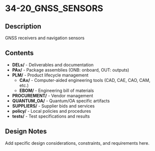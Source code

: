 # 34-20_GNSS_SENSORS

## Description
GNSS receivers and navigation sensors

## Contents
- **DELs/** - Deliverables and documentation
- **PAx/** - Package assemblies (ONB: onboard, OUT: outputs)
- **PLM/** - Product lifecycle management
  - **CAx/** - Computer-aided engineering tools (CAD, CAE, CAO, CAM, etc.)
  - **EBOM/** - Engineering bill of materials
- **PROCUREMENT/** - Vendor management
- **QUANTUM_OA/** - Quantum/OA specific artifacts
- **SUPPLIERS/** - Supplier bids and services
- **policy/** - Local policies and procedures
- **tests/** - Test specifications and results

## Design Notes
Add specific design considerations, constraints, and requirements here.
